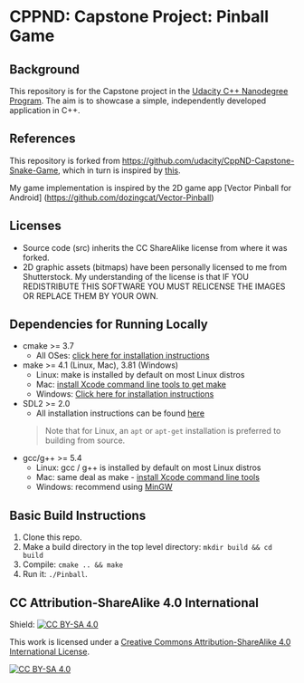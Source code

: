 # CPPND: Capstone Project: Pinball Game

## Background 

This repository is for the Capstone project in the [Udacity C++ Nanodegree Program](https://www.udacity.com/course/c-plus-plus-nanodegree--nd213). 
The aim is to showcase a simple, independently developed application in C++.




## References

This repository is forked from https://github.com/udacity/CppND-Capstone-Snake-Game, which in turn is inspired by [this](https://codereview.stackexchange.com/questions/212296/snake-game-in-c-with-sdl).

My game implementation is inspired by the 2D game app [Vector Pinball for Android] (https://github.com/dozingcat/Vector-Pinball)


## Licenses

* Source code (src) inherits the CC ShareAlike license from where it was forked.
* 2D graphic assets (bitmaps) have been personally licensed to me from Shutterstock. My understanding of the license is that IF YOU REDISTRIBUTE THIS SOFTWARE YOU MUST RELICENSE THE IMAGES OR REPLACE THEM BY YOUR OWN.


## Dependencies for Running Locally
* cmake >= 3.7
  * All OSes: [click here for installation instructions](https://cmake.org/install/)
* make >= 4.1 (Linux, Mac), 3.81 (Windows)
  * Linux: make is installed by default on most Linux distros
  * Mac: [install Xcode command line tools to get make](https://developer.apple.com/xcode/features/)
  * Windows: [Click here for installation instructions](http://gnuwin32.sourceforge.net/packages/make.htm)
* SDL2 >= 2.0
  * All installation instructions can be found [here](https://wiki.libsdl.org/Installation)
  >Note that for Linux, an `apt` or `apt-get` installation is preferred to building from source. 
* gcc/g++ >= 5.4
  * Linux: gcc / g++ is installed by default on most Linux distros
  * Mac: same deal as make - [install Xcode command line tools](https://developer.apple.com/xcode/features/)
  * Windows: recommend using [MinGW](http://www.mingw.org/)

## Basic Build Instructions

1. Clone this repo.
2. Make a build directory in the top level directory: `mkdir build && cd build`
3. Compile: `cmake .. && make`
4. Run it: `./Pinball`.


## CC Attribution-ShareAlike 4.0 International


Shield: [![CC BY-SA 4.0][cc-by-sa-shield]][cc-by-sa]

This work is licensed under a
[Creative Commons Attribution-ShareAlike 4.0 International License][cc-by-sa].

[![CC BY-SA 4.0][cc-by-sa-image]][cc-by-sa]

[cc-by-sa]: http://creativecommons.org/licenses/by-sa/4.0/
[cc-by-sa-image]: https://licensebuttons.net/l/by-sa/4.0/88x31.png
[cc-by-sa-shield]: https://img.shields.io/badge/License-CC%20BY--SA%204.0-lightgrey.svg
